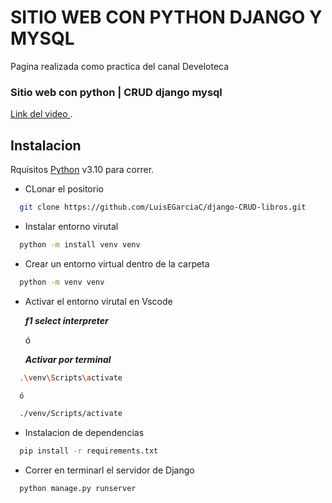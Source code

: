 # SITIO WEB CON PYTHON DJANGO Y MYSQL

Pagina realizada como practica del canal Develoteca


### Sitio web con python | CRUD django mysql
[Link del video ](https://www.youtube.com/watch?v=ezIj71CX944).

## Instalacion

Rquisitos [Python](https://www.python.org/downloads/) v3.10 para correr.

- CLonar el positorio

```sh
  git clone https://github.com/LuisEGarciaC/django-CRUD-libros.git
```

- Instalar entorno virutal 

```sh
  python -m install venv venv
```

- Crear un entorno virtual dentro de la carpeta

```sh
  python -m venv venv
```

- Activar el entorno virutal en Vscode 

  **_f1 select interpreter_**

  ó

  **_Activar por terminal_**

```sh
  .\venv\Scripts\activate

  ó

  ./venv/Scripts/activate
```

- Instalacion de dependencias

```sh
  pip install -r requirements.txt
```

- Correr en terminarl el servidor de Django

```sh
  python manage.py runserver
```
